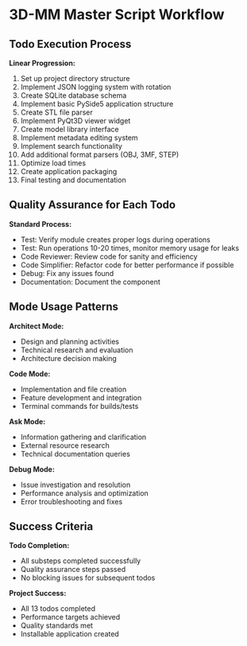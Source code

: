 # 3D-MM Master Script Workflow

## Todo Execution Process

**Linear Progression:**
1. Set up project directory structure
2. Implement JSON logging system with rotation
3. Create SQLite database schema
4. Implement basic PySide5 application structure
5. Create STL file parser
6. Implement PyQt3D viewer widget
7. Create model library interface
8. Implement metadata editing system
9. Implement search functionality
10. Add additional format parsers (OBJ, 3MF, STEP)
11. Optimize load times
12. Create application packaging
13. Final testing and documentation

## Quality Assurance for Each Todo

**Standard Process:**
- Test: Verify module creates proper logs during operations
- Test: Run operations 10-20 times, monitor memory usage for leaks
- Code Reviewer: Review code for sanity and efficiency
- Code Simplifier: Refactor code for better performance if possible
- Debug: Fix any issues found
- Documentation: Document the component

## Mode Usage Patterns

**Architect Mode:**
- Design and planning activities
- Technical research and evaluation
- Architecture decision making

**Code Mode:**
- Implementation and file creation
- Feature development and integration
- Terminal commands for builds/tests

**Ask Mode:**
- Information gathering and clarification
- External resource research
- Technical documentation queries

**Debug Mode:**
- Issue investigation and resolution
- Performance analysis and optimization
- Error troubleshooting and fixes

## Success Criteria

**Todo Completion:**
- All substeps completed successfully
- Quality assurance steps passed
- No blocking issues for subsequent todos

**Project Success:**
- All 13 todos completed
- Performance targets achieved
- Quality standards met
- Installable application created